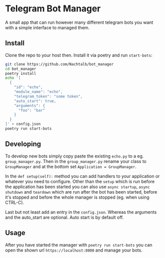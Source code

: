 # Telegram Bot Manager

A small app that can run however many different telegram bots you want with a
simple interface to managed them.

## Install

Clone the repo to your host then. Install it via poetry and run `start-bots`:

```bash
git clone https://github.com/Nachtalb/bot_manager
cd bot_manager
poetry install
echo '[
  {
    "id": "echo",
    "module_name": "echo",
    "telegram_token": "some token",
    "auto_start": true,
    "arguments": {
      "foo": "bar"
    }
  }
]' > config.json
poetry run start-bots
```

## Developing

To develop new bots simply copy paste the existing `echo.py` to a eg. `group_manager.py`.
Then in the `group_manager.py` rename your class to `GroupManager` and at the
bottom set `Application = GroupManager`.

In the `def setup(self):` method you can add handlers to your application or
whatever you need to configure. Other than the `setup` which is run before the
application has been started you can also use `async startup`, `async shutdown`
and `teardown` which are run after the bot has been started, before it's
stopped and before the whole manager is stopped (eg. when using CTRL-C).

Last but not least add an entry in the `config.json`. Whereas the arguments and
the auto_start are optional. Auto start is by default off.

## Usage

After you have started the manager with `poetry run start-bots` you can open
the shown url `https://localhost:8000` and manage your bots.
